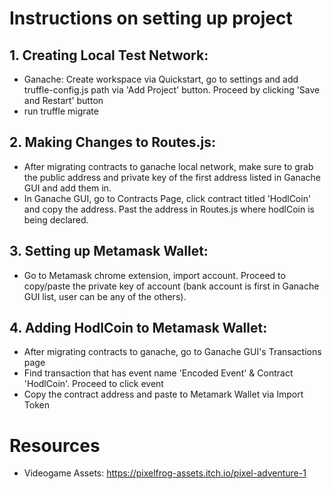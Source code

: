 # Instructions on setting up project

## 1. Creating Local Test Network:

- Ganache: Create workspace via Quickstart, go to settings and add truffle-config.js path via 'Add Project' button. Proceed by clicking 'Save and Restart' button
- run truffle migrate

## 2. Making Changes to Routes.js:

- After migrating contracts to ganache local network, make sure to grab the public address and private key of the first address listed in Ganache GUI and add them in.
- In Ganache GUI, go to Contracts Page, click contract titled 'HodlCoin' and copy the address. Past the address in Routes.js where hodlCoin is being declared.

## 3. Setting up Metamask Wallet:

- Go to Metamask chrome extension, import account. Proceed to copy/paste the private key of account (bank account is first in Ganache GUI list, user can be any of the others).

## 4. Adding HodlCoin to Metamask Wallet:

- After migrating contracts to ganache, go to Ganache GUI's Transactions page
- Find transaction that has event name 'Encoded Event' & Contract 'HodlCoin'. Proceed to click event
- Copy the contract address and paste to Metamark Wallet via Import Token


# Resources

- Videogame Assets: https://pixelfrog-assets.itch.io/pixel-adventure-1
